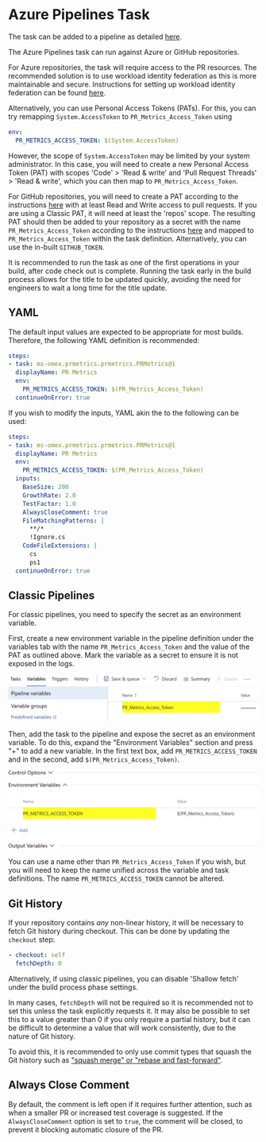 # Azure Pipelines Task

The task can be added to a pipeline as detailed [here][addingtask].

The Azure Pipelines task can run against Azure or GitHub repositories.

For Azure repositories, the task will require access to the PR resources. The
recommended solution is to use workload identity federation as this is more
maintainable and secure. Instructions for setting up workload identity
federation can be found [here][workloadidentityfederation].

Alternatively, you can use Personal Access Tokens (PATs). For this, you can try
remapping `System.AccessToken` to `PR_Metrics_Access_Token` using

```YAML
env:
  PR_METRICS_ACCESS_TOKEN: $(System.AccessToken)
```

However, the scope of `System.AccessToken` may be limited by your system
administrator. In this case, you will need to create a new Personal Access
Token (PAT) with scopes 'Code' > 'Read & write' and 'Pull Request Threads' >
'Read & write', which you can then map to `PR_Metrics_Access_Token`.

For GitHub repositories, you will need to create a PAT according to the
instructions [here][githubpat] with at least Read and Write access to pull
requests. If you are using a Classic PAT, it will need at least the 'repos'
scope. The resulting PAT should then be added to your repository as a secret
with the name `PR_Metrics_Access_Token` according to the instructions
[here][githubsecret] and mapped to `PR_Metrics_Access_Token` within the task
definition. Alternatively, you can use the in-built `GITHUB_TOKEN`.

It is recommended to run the task as one of the first operations in your build,
after code check out is complete. Running the task early in the build process
allows for the title to be updated quickly, avoiding the need for engineers to
wait a long time for the title update.

## YAML

The default input values are expected to be appropriate for most builds.
Therefore, the following YAML definition is recommended:

```YAML
steps:
- task: ms-omex.prmetrics.prmetrics.PRMetrics@1
  displayName: PR Metrics
  env:
    PR_METRICS_ACCESS_TOKEN: $(PR_Metrics_Access_Token)
  continueOnError: true
```

If you wish to modify the inputs, YAML akin the to the following can be used:

```YAML
steps:
- task: ms-omex.prmetrics.prmetrics.PRMetrics@1
  displayName: PR Metrics
  env:
    PR_METRICS_ACCESS_TOKEN: $(PR_Metrics_Access_Token)
  inputs:
    BaseSize: 200
    GrowthRate: 2.0
    TestFactor: 1.0
    AlwaysCloseComment: true
    FileMatchingPatterns: |
      **/*
      !Ignore.cs
    CodeFileExtensions: |
      cs
      ps1
  continueOnError: true
```

## Classic Pipelines

For classic pipelines, you need to specify the secret as an environment
variable.

First, create a new environment variable in the pipeline definition under the
variables tab with the name `PR_Metrics_Access_Token` and the value of the PAT
as outlined above. Mark the variable as a secret to ensure it is not exposed in
the logs.

![Screenshot of the variable definition](images/variable-definition.png)

Then, add the task to the pipeline and expose the secret as an environment
variable. To do this, expand the "Environment Variables" section and press "+"
to add a new variable. In the first text box, add `PR_METRICS_ACCESS_TOKEN` and
in the second, add `$(PR_Metrics_Access_Token)`.

![Screenshot of the task definition](images/task-definition.png)

You can use a name other than `PR_Metrics_Access_Token` if you wish, but you
will need to keep the name unified across the variable and task definitions. The
name `PR_METRICS_ACCESS_TOKEN` cannot be altered.

## Git History

If your repository contains _any_ non-linear history, it will be necessary to
fetch Git history during checkout. This can be done by updating the `checkout`
step:

```YAML
- checkout: self
  fetchDepth: 0
```

Alternatively, if using classic pipelines, you can disable 'Shallow fetch' under
the build process phase settings.

In many cases, `fetchDepth` will not be required so it is recommended not to set
this unless the task explicitly requests it. It may also be possible to set this
to a value greater than 0 if you only require a partial history, but it can be
difficult to determine a value that will work consistently, due to the nature of
Git history.

To avoid this, it is recommended to only use commit types that squash the Git
history such as ["squash merge" or "rebase and fast-forward"][squashmerge].

## Always Close Comment

By default, the comment is left open if it requires further attention, such as
when a smaller PR or increased test coverage is suggested. If the
`AlwaysCloseComment` option is set to `true`, the comment will be closed, to
prevent it blocking automatic closure of the PR.

[addingtask]: https://docs.microsoft.com/azure/devops/pipelines/customize-pipeline
[workloadidentityfederation]: workload-identity-federation.md
[githubpat]: https://docs.github.com/github/authenticating-to-github/keeping-your-account-and-data-secure/creating-a-personal-access-token
[githubsecret]: https://docs.github.com/actions/reference/encrypted-secrets
[squashmerge]: https://learn.microsoft.com/azure/devops/repos/git/merging-with-squash
